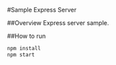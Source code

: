 #Sample Express Server

##Overview
Express server sample.

##How to run
```js
npm install
npm start
```
